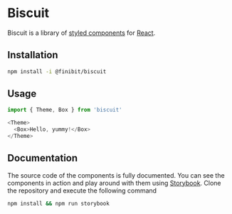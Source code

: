 # Biscuit

Biscuit is a library of [styled components](https://www.styled-components.com) for [React](https://reactjs.org).

## Installation

```bash
npm install -i @finibit/biscuit
```

## Usage

```javascript
import { Theme, Box } from 'biscuit'

<Theme>
  <Box>Hello, yummy!</Box>
</Theme>
```

## Documentation

The source code of the components is fully documented. You can see the components in action and play around with them using [Storybook](https://storybook.js.org/). Clone the repository and execute the following command

```bash
npm install && npm run storybook
```
